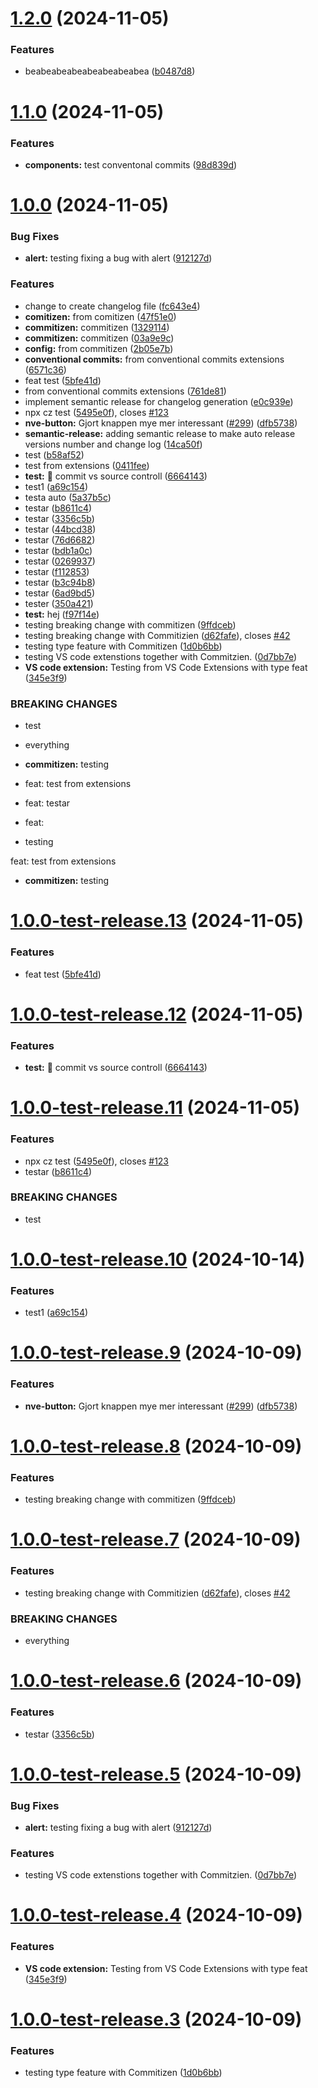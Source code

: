 # [1.2.0](https://github.com/NVE/Designsystem/compare/v1.1.0...v1.2.0) (2024-11-05)


### Features

* beabeabeabeabeabeabeabea ([b0487d8](https://github.com/NVE/Designsystem/commit/b0487d89ade9d919ee39f0abe7a2e67bab79fe06))

# [1.1.0](https://github.com/NVE/Designsystem/compare/v1.0.0...v1.1.0) (2024-11-05)


### Features

* **components:** test conventonal commits ([98d839d](https://github.com/NVE/Designsystem/commit/98d839d50083dccafad77de3f478e5b556c451b7))

# [1.0.0](https://github.com/NVE/Designsystem/compare/v0.2.13...v1.0.0) (2024-11-05)


### Bug Fixes

* **alert:** testing fixing a bug with alert ([912127d](https://github.com/NVE/Designsystem/commit/912127da53006d7b72e64c2201cc83f1c1d8efe4))


### Features

* change to create changelog file ([fc643e4](https://github.com/NVE/Designsystem/commit/fc643e4792461c60dd536ce1d73edba850fb6756))
* **comitizen:** from comitizen ([47f51e0](https://github.com/NVE/Designsystem/commit/47f51e03efd9ffacc8f44671f58ec08c11ce379a))
* **commitizen:** commitizen ([1329114](https://github.com/NVE/Designsystem/commit/132911453665af13ad187c3bbb24da8cc417eb90))
* **commitizen:** commitizen ([03a9e9c](https://github.com/NVE/Designsystem/commit/03a9e9cf5f050712fa2c10e55bb3cda20d947f13))
* **config:** from commitizen ([2b05e7b](https://github.com/NVE/Designsystem/commit/2b05e7b880f1bb1675d6fb1d4343676ccd57684e))
* **conventional commits:** from conventional commits extensions ([6571c36](https://github.com/NVE/Designsystem/commit/6571c36c915d11830aae59de68028e8524394f04))
* feat test ([5bfe41d](https://github.com/NVE/Designsystem/commit/5bfe41d42bf8c2fc1cf9bb6059a3e4befd2c2f9a))
* from conventional commits extensions ([761de81](https://github.com/NVE/Designsystem/commit/761de81755205c72387d8a12d7a0a0050f81d9ab))
* implement semantic release for changelog generation ([e0c939e](https://github.com/NVE/Designsystem/commit/e0c939e49e22b0295f19b9b98b2593185ac65a69))
* npx cz test ([5495e0f](https://github.com/NVE/Designsystem/commit/5495e0fd405a26a8e0d3fcc9d73d19b680a3546c)), closes [#123](https://github.com/NVE/Designsystem/issues/123)
* **nve-button:** Gjort knappen mye mer interessant ([#299](https://github.com/NVE/Designsystem/issues/299)) ([dfb5738](https://github.com/NVE/Designsystem/commit/dfb57384115879e72f115d1d6a5ee513edae7ad0))
* **semantic-release:** adding semantic release to make auto release versions number and change log ([14ca50f](https://github.com/NVE/Designsystem/commit/14ca50f9cc34e3c408458e85b94f8c9ce9ae2d72))
* test ([b58af52](https://github.com/NVE/Designsystem/commit/b58af52bce3123e03b5701ab44cbe43ccf10a949))
* test from extensions ([0411fee](https://github.com/NVE/Designsystem/commit/0411fee68d9a5a1f57c1f560b1fca8e8a695d130))
* **test:** :art: commit vs source controll ([6664143](https://github.com/NVE/Designsystem/commit/666414373114f06302657e8bb5d92db4b326415a))
* test1 ([a69c154](https://github.com/NVE/Designsystem/commit/a69c1547f9d5f2b82998f0facff3f425e640e9e7))
* testa auto ([5a37b5c](https://github.com/NVE/Designsystem/commit/5a37b5c53e116b592335a2b7811d39a66a6b797c))
* testar ([b8611c4](https://github.com/NVE/Designsystem/commit/b8611c42a83b1e862cc6d0ae2afd5b3d77a94c2d))
* testar ([3356c5b](https://github.com/NVE/Designsystem/commit/3356c5b9a35f62861fa955a6c83b39a54d0a8306))
* testar ([44bcd38](https://github.com/NVE/Designsystem/commit/44bcd3801b8cc3cd0d49dab5652029c1f5f1c57c))
* testar ([76d6682](https://github.com/NVE/Designsystem/commit/76d6682703b5f5719e9cbd2a7711fea1f24b3508))
* testar ([bdb1a0c](https://github.com/NVE/Designsystem/commit/bdb1a0c00545f04d88d915beeea89c6ca3bac2bf))
* testar ([0269937](https://github.com/NVE/Designsystem/commit/02699372c786cd76ce2687fdeace22028bbcd2f6))
* testar ([f112853](https://github.com/NVE/Designsystem/commit/f112853fd7fbfd0df36de138fbf98a04aeeff15e))
* testar ([b3c94b8](https://github.com/NVE/Designsystem/commit/b3c94b88413f896d0467f3c855509e4a76cb17ed))
* testar ([6ad9bd5](https://github.com/NVE/Designsystem/commit/6ad9bd5e55eb80c56522c949c8e73ef385295ace))
* tester ([350a421](https://github.com/NVE/Designsystem/commit/350a42127b95c84dcca6e7b80b074fcf62f45d47))
* **test:** hej ([f97f14e](https://github.com/NVE/Designsystem/commit/f97f14edb45d314cc0292baad5e14be1e4b47129))
* testing breaking change with commitizen ([9ffdceb](https://github.com/NVE/Designsystem/commit/9ffdceb03f245e1d8466675c5955ca3973fdd322))
* testing breaking change with Commitizien ([d62fafe](https://github.com/NVE/Designsystem/commit/d62fafe0195346b6947b677418ec86d7fb40dbd8)), closes [#42](https://github.com/NVE/Designsystem/issues/42)
* testing type feature with Commitizen ([1d0b6bb](https://github.com/NVE/Designsystem/commit/1d0b6bbcf60cdf45b4503f62ddcf1e67e3011655))
* testing VS code extenstions together with Commitzien. ([0d7bb7e](https://github.com/NVE/Designsystem/commit/0d7bb7eb5cbcccf1056ec87bd44bed7152ade589))
* **VS code extension:** Testing from VS Code Extensions with type feat ([345e3f9](https://github.com/NVE/Designsystem/commit/345e3f9658d5d26f984ad1c58e4544e8d408adcd))


### BREAKING CHANGES

* test
* everything
* **commitizen:** testing

* feat: test from extensions

* feat: testar

* feat:
* testing

feat: test from extensions
* **commitizen:** testing

# [1.0.0-test-release.13](https://github.com/NVE/Designsystem/compare/v1.0.0-test-release.12...v1.0.0-test-release.13) (2024-11-05)


### Features

* feat test ([5bfe41d](https://github.com/NVE/Designsystem/commit/5bfe41d42bf8c2fc1cf9bb6059a3e4befd2c2f9a))

# [1.0.0-test-release.12](https://github.com/NVE/Designsystem/compare/v1.0.0-test-release.11...v1.0.0-test-release.12) (2024-11-05)


### Features

* **test:** :art: commit vs source controll ([6664143](https://github.com/NVE/Designsystem/commit/666414373114f06302657e8bb5d92db4b326415a))

# [1.0.0-test-release.11](https://github.com/NVE/Designsystem/compare/v1.0.0-test-release.10...v1.0.0-test-release.11) (2024-11-05)


### Features

* npx cz test ([5495e0f](https://github.com/NVE/Designsystem/commit/5495e0fd405a26a8e0d3fcc9d73d19b680a3546c)), closes [#123](https://github.com/NVE/Designsystem/issues/123)
* testar ([b8611c4](https://github.com/NVE/Designsystem/commit/b8611c42a83b1e862cc6d0ae2afd5b3d77a94c2d))


### BREAKING CHANGES

* test

# [1.0.0-test-release.10](https://github.com/NVE/Designsystem/compare/v1.0.0-test-release.9...v1.0.0-test-release.10) (2024-10-14)


### Features

* test1 ([a69c154](https://github.com/NVE/Designsystem/commit/a69c1547f9d5f2b82998f0facff3f425e640e9e7))

# [1.0.0-test-release.9](https://github.com/NVE/Designsystem/compare/v1.0.0-test-release.8...v1.0.0-test-release.9) (2024-10-09)


### Features

* **nve-button:** Gjort knappen mye mer interessant ([#299](https://github.com/NVE/Designsystem/issues/299)) ([dfb5738](https://github.com/NVE/Designsystem/commit/dfb57384115879e72f115d1d6a5ee513edae7ad0))

# [1.0.0-test-release.8](https://github.com/NVE/Designsystem/compare/v1.0.0-test-release.7...v1.0.0-test-release.8) (2024-10-09)


### Features

* testing breaking change with commitizen ([9ffdceb](https://github.com/NVE/Designsystem/commit/9ffdceb03f245e1d8466675c5955ca3973fdd322))

# [1.0.0-test-release.7](https://github.com/NVE/Designsystem/compare/v1.0.0-test-release.6...v1.0.0-test-release.7) (2024-10-09)


### Features

* testing breaking change with Commitizien ([d62fafe](https://github.com/NVE/Designsystem/commit/d62fafe0195346b6947b677418ec86d7fb40dbd8)), closes [#42](https://github.com/NVE/Designsystem/issues/42)


### BREAKING CHANGES

* everything

# [1.0.0-test-release.6](https://github.com/NVE/Designsystem/compare/v1.0.0-test-release.5...v1.0.0-test-release.6) (2024-10-09)


### Features

* testar ([3356c5b](https://github.com/NVE/Designsystem/commit/3356c5b9a35f62861fa955a6c83b39a54d0a8306))

# [1.0.0-test-release.5](https://github.com/NVE/Designsystem/compare/v1.0.0-test-release.4...v1.0.0-test-release.5) (2024-10-09)


### Bug Fixes

* **alert:** testing fixing a bug with alert ([912127d](https://github.com/NVE/Designsystem/commit/912127da53006d7b72e64c2201cc83f1c1d8efe4))


### Features

* testing VS code extenstions together with Commitzien. ([0d7bb7e](https://github.com/NVE/Designsystem/commit/0d7bb7eb5cbcccf1056ec87bd44bed7152ade589))

# [1.0.0-test-release.4](https://github.com/NVE/Designsystem/compare/v1.0.0-test-release.3...v1.0.0-test-release.4) (2024-10-09)


### Features

* **VS code extension:** Testing from VS Code Extensions with type feat ([345e3f9](https://github.com/NVE/Designsystem/commit/345e3f9658d5d26f984ad1c58e4544e8d408adcd))

# [1.0.0-test-release.3](https://github.com/NVE/Designsystem/compare/v1.0.0-test-release.2...v1.0.0-test-release.3) (2024-10-09)


### Features

* testing type feature with Commitizen ([1d0b6bb](https://github.com/NVE/Designsystem/commit/1d0b6bbcf60cdf45b4503f62ddcf1e67e3011655))
